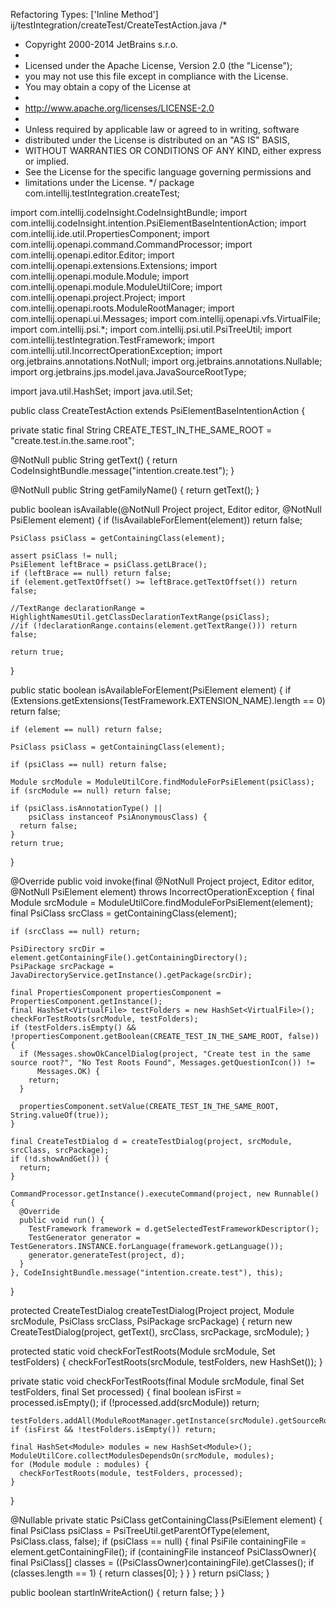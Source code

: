 Refactoring Types: ['Inline Method']
ij/testIntegration/createTest/CreateTestAction.java
/*
 * Copyright 2000-2014 JetBrains s.r.o.
 *
 * Licensed under the Apache License, Version 2.0 (the "License");
 * you may not use this file except in compliance with the License.
 * You may obtain a copy of the License at
 *
 * http://www.apache.org/licenses/LICENSE-2.0
 *
 * Unless required by applicable law or agreed to in writing, software
 * distributed under the License is distributed on an "AS IS" BASIS,
 * WITHOUT WARRANTIES OR CONDITIONS OF ANY KIND, either express or implied.
 * See the License for the specific language governing permissions and
 * limitations under the License.
 */
package com.intellij.testIntegration.createTest;

import com.intellij.codeInsight.CodeInsightBundle;
import com.intellij.codeInsight.intention.PsiElementBaseIntentionAction;
import com.intellij.ide.util.PropertiesComponent;
import com.intellij.openapi.command.CommandProcessor;
import com.intellij.openapi.editor.Editor;
import com.intellij.openapi.extensions.Extensions;
import com.intellij.openapi.module.Module;
import com.intellij.openapi.module.ModuleUtilCore;
import com.intellij.openapi.project.Project;
import com.intellij.openapi.roots.ModuleRootManager;
import com.intellij.openapi.ui.Messages;
import com.intellij.openapi.vfs.VirtualFile;
import com.intellij.psi.*;
import com.intellij.psi.util.PsiTreeUtil;
import com.intellij.testIntegration.TestFramework;
import com.intellij.util.IncorrectOperationException;
import org.jetbrains.annotations.NotNull;
import org.jetbrains.annotations.Nullable;
import org.jetbrains.jps.model.java.JavaSourceRootType;

import java.util.HashSet;
import java.util.Set;

public class CreateTestAction extends PsiElementBaseIntentionAction {

  private static final String CREATE_TEST_IN_THE_SAME_ROOT = "create.test.in.the.same.root";

  @NotNull
  public String getText() {
    return CodeInsightBundle.message("intention.create.test");
  }

  @NotNull
  public String getFamilyName() {
    return getText();
  }

  public boolean isAvailable(@NotNull Project project, Editor editor, @NotNull PsiElement element) {
    if (!isAvailableForElement(element)) return false;

    PsiClass psiClass = getContainingClass(element);

    assert psiClass != null;
    PsiElement leftBrace = psiClass.getLBrace();
    if (leftBrace == null) return false;
    if (element.getTextOffset() >= leftBrace.getTextOffset()) return false;

    //TextRange declarationRange = HighlightNamesUtil.getClassDeclarationTextRange(psiClass);
    //if (!declarationRange.contains(element.getTextRange())) return false;

    return true;
  }

  public static boolean isAvailableForElement(PsiElement element) {
    if (Extensions.getExtensions(TestFramework.EXTENSION_NAME).length == 0) return false;

    if (element == null) return false;

    PsiClass psiClass = getContainingClass(element);

    if (psiClass == null) return false;

    Module srcModule = ModuleUtilCore.findModuleForPsiElement(psiClass);
    if (srcModule == null) return false;

    if (psiClass.isAnnotationType() ||
        psiClass instanceof PsiAnonymousClass) {
      return false;
    }
    return true;
  }

  @Override
  public void invoke(final @NotNull Project project, Editor editor, @NotNull PsiElement element) throws IncorrectOperationException {
    final Module srcModule = ModuleUtilCore.findModuleForPsiElement(element);
    final PsiClass srcClass = getContainingClass(element);

    if (srcClass == null) return;

    PsiDirectory srcDir = element.getContainingFile().getContainingDirectory();
    PsiPackage srcPackage = JavaDirectoryService.getInstance().getPackage(srcDir);

    final PropertiesComponent propertiesComponent = PropertiesComponent.getInstance();
    final HashSet<VirtualFile> testFolders = new HashSet<VirtualFile>();
    checkForTestRoots(srcModule, testFolders);
    if (testFolders.isEmpty() && !propertiesComponent.getBoolean(CREATE_TEST_IN_THE_SAME_ROOT, false)) {
      if (Messages.showOkCancelDialog(project, "Create test in the same source root?", "No Test Roots Found", Messages.getQuestionIcon()) !=
          Messages.OK) {
        return;
      }

      propertiesComponent.setValue(CREATE_TEST_IN_THE_SAME_ROOT, String.valueOf(true));
    }

    final CreateTestDialog d = createTestDialog(project, srcModule, srcClass, srcPackage);
    if (!d.showAndGet()) {
      return;
    }

    CommandProcessor.getInstance().executeCommand(project, new Runnable() {
      @Override
      public void run() {
        TestFramework framework = d.getSelectedTestFrameworkDescriptor();
        TestGenerator generator = TestGenerators.INSTANCE.forLanguage(framework.getLanguage());
        generator.generateTest(project, d);
      }
    }, CodeInsightBundle.message("intention.create.test"), this);
  }

  protected CreateTestDialog createTestDialog(Project project, Module srcModule, PsiClass srcClass, PsiPackage srcPackage) {
    return new CreateTestDialog(project, getText(), srcClass, srcPackage, srcModule);
  }

  protected static void checkForTestRoots(Module srcModule, Set<VirtualFile> testFolders) {
    checkForTestRoots(srcModule, testFolders, new HashSet<Module>());
  }

  private static void checkForTestRoots(final Module srcModule, final Set<VirtualFile> testFolders, final Set<Module> processed) {
    final boolean isFirst = processed.isEmpty();
    if (!processed.add(srcModule)) return;

    testFolders.addAll(ModuleRootManager.getInstance(srcModule).getSourceRoots(JavaSourceRootType.TEST_SOURCE));
    if (isFirst && !testFolders.isEmpty()) return;

    final HashSet<Module> modules = new HashSet<Module>();
    ModuleUtilCore.collectModulesDependsOn(srcModule, modules);
    for (Module module : modules) {
      checkForTestRoots(module, testFolders, processed);
    }
  }

  @Nullable
  private static PsiClass getContainingClass(PsiElement element) {
    final PsiClass psiClass = PsiTreeUtil.getParentOfType(element, PsiClass.class, false);
    if (psiClass == null) {
      final PsiFile containingFile = element.getContainingFile();
      if (containingFile instanceof PsiClassOwner){
        final PsiClass[] classes = ((PsiClassOwner)containingFile).getClasses();
        if (classes.length == 1) {
          return classes[0];
        }
      }
    }
    return psiClass;
  }

  public boolean startInWriteAction() {
    return false;
  }
}
